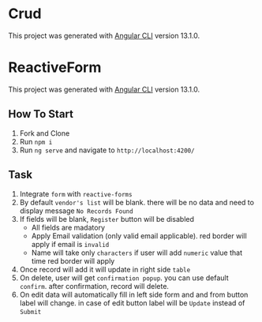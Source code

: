 # Crud

This project was generated with [Angular CLI](https://github.com/angular/angular-cli) version 13.1.0.

# ReactiveForm

This project was generated with [Angular CLI](https://github.com/angular/angular-cli) version 13.1.0.

## How To Start

1) Fork and Clone
2) Run `npm i`
3) Run `ng serve` and navigate to `http://localhost:4200/`

## Task

1) Integrate `form` with `reactive-forms`
2) By default `vendor's list` will be blank. there will be no data and need to display message `No Records Found`
3) If fields will be blank, `Register` button will be disabled
    * All fields are madatory
    * Apply Email validation (only valid email applicable). red border will apply if email is `invalid`
    * Name will take only `characters` if user will add `numeric` value that time red border will apply 
4) Once record will add it will update in right side `table`
5) On delete, user will get `confirmation popup`. you can use default `confirm`. after confirmation, record will delete.
6) On edit data will automatically fill in left side form and and from button label will change. in case of edit button label will be `Update` instead of `Submit`